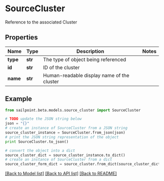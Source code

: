 # SourceCluster

Reference to the associated Cluster

## Properties
Name | Type | Description | Notes
------------ | ------------- | ------------- | -------------
**type** | **str** | The type of object being referenced | 
**id** | **str** | ID of the cluster | 
**name** | **str** | Human-readable display name of the cluster | 

## Example

```python
from sailpoint.beta.models.source_cluster import SourceCluster

# TODO update the JSON string below
json = "{}"
# create an instance of SourceCluster from a JSON string
source_cluster_instance = SourceCluster.from_json(json)
# print the JSON string representation of the object
print SourceCluster.to_json()

# convert the object into a dict
source_cluster_dict = source_cluster_instance.to_dict()
# create an instance of SourceCluster from a dict
source_cluster_form_dict = source_cluster.from_dict(source_cluster_dict)
```
[[Back to Model list]](../README.md#documentation-for-models) [[Back to API list]](../README.md#documentation-for-api-endpoints) [[Back to README]](../README.md)


